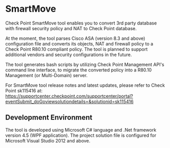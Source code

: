 # SmartMove
Check Point SmartMove tool enables you to convert 3rd party database with firewall security policy and NAT to Check Point database.

At the moment, the tool parses Cisco ASA (version 8.3 and above) configuration file and converts its objects, NAT and firewall policy to a Check Point R80.10 compliant policy. The tool is planned to support additional vendors and security configurations in the future.

The tool generates bash scripts by utilizing Check Point Management API's command line interface, to migrate the converted policy into a R80.10 Management (or Multi-Domain) server.

For SmartMove tool release notes and latest updates, please refer to Check Point sk115416 at:
https://supportcenter.checkpoint.com/supportcenter/portal?eventSubmit_doGoviewsolutiondetails=&solutionid=sk115416

## Development Environment
The tool is developed using Microsoft C# language and .Net framework version 4.5 (WPF application). The project solution file is configured for Microsoft Visual Studio 2012 and above.
